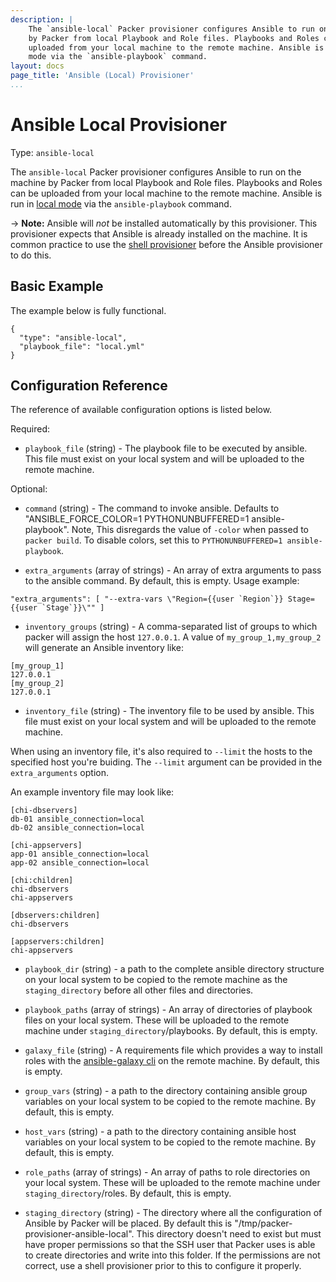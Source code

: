 ```yaml
---
description: |
    The `ansible-local` Packer provisioner configures Ansible to run on the machine
    by Packer from local Playbook and Role files. Playbooks and Roles can be
    uploaded from your local machine to the remote machine. Ansible is run in local
    mode via the `ansible-playbook` command.
layout: docs
page_title: 'Ansible (Local) Provisioner'
...
```


# Ansible Local Provisioner

Type: `ansible-local`

The `ansible-local` Packer provisioner configures Ansible to run on the machine
by Packer from local Playbook and Role files. Playbooks and Roles can be
uploaded from your local machine to the remote machine. Ansible is run in [local
mode](https://docs.ansible.com/ansible/playbooks_delegation.html#local-playbooks) via the
`ansible-playbook` command.

-&gt; **Note:** Ansible will *not* be installed automatically by this
provisioner. This provisioner expects that Ansible is already installed on the
machine. It is common practice to use the [shell
provisioner](/docs/provisioners/shell.html) before the Ansible provisioner to do
this.

## Basic Example

The example below is fully functional.

``` {.javascript}
{
  "type": "ansible-local",
  "playbook_file": "local.yml"
}
```

## Configuration Reference

The reference of available configuration options is listed below.

Required:

-   `playbook_file` (string) - The playbook file to be executed by ansible. This
    file must exist on your local system and will be uploaded to the
    remote machine.

Optional:

-   `command` (string) - The command to invoke ansible. Defaults
    to "ANSIBLE_FORCE_COLOR=1 PYTHONUNBUFFERED=1 ansible-playbook".
    Note, This disregards the value of `-color` when passed to `packer build`.
    To disable colors, set this to `PYTHONUNBUFFERED=1 ansible-playbook`.

-   `extra_arguments` (array of strings) - An array of extra arguments to pass
    to the ansible command. By default, this is empty.
    Usage example:

```
"extra_arguments": [ "--extra-vars \"Region={{user `Region`}} Stage={{user `Stage`}}\"" ]
```

-   `inventory_groups` (string) - A comma-separated list of groups to which
    packer will assign the host `127.0.0.1`. A value of `my_group_1,my_group_2`
    will generate an Ansible inventory like:

```{.text}
[my_group_1]
127.0.0.1
[my_group_2]
127.0.0.1
```

-   `inventory_file` (string) - The inventory file to be used by ansible. This
    file must exist on your local system and will be uploaded to the
    remote machine.

When using an inventory file, it's also required to `--limit` the hosts to the
specified host you're buiding. The `--limit` argument can be provided in the
`extra_arguments` option.

An example inventory file may look like:

```{.text}
[chi-dbservers]
db-01 ansible_connection=local
db-02 ansible_connection=local

[chi-appservers]
app-01 ansible_connection=local
app-02 ansible_connection=local

[chi:children]
chi-dbservers
chi-appservers

[dbservers:children]
chi-dbservers

[appservers:children]
chi-appservers
```

-   `playbook_dir` (string) - a path to the complete ansible directory structure
    on your local system to be copied to the remote machine as the
    `staging_directory` before all other files and directories.

-   `playbook_paths` (array of strings) - An array of directories of playbook files on
    your local system. These will be uploaded to the remote machine under
    `staging_directory`/playbooks. By default, this is empty.

-   `galaxy_file` (string) - A requirements file which provides a way to install
    roles with the [ansible-galaxy
    cli](http://docs.ansible.com/ansible/galaxy.html#the-ansible-galaxy-command-line-tool)
    on the remote machine. By default, this is empty.

-   `group_vars` (string) - a path to the directory containing ansible group
    variables on your local system to be copied to the remote machine. By
    default, this is empty.

-   `host_vars` (string) - a path to the directory containing ansible host
    variables on your local system to be copied to the remote machine. By
    default, this is empty.

-   `role_paths` (array of strings) - An array of paths to role directories on
    your local system. These will be uploaded to the remote machine under
    `staging_directory`/roles. By default, this is empty.

-   `staging_directory` (string) - The directory where all the configuration of
    Ansible by Packer will be placed. By default this
    is "/tmp/packer-provisioner-ansible-local". This directory doesn't need to
    exist but must have proper permissions so that the SSH user that Packer uses
    is able to create directories and write into this folder. If the permissions
    are not correct, use a shell provisioner prior to this to configure
    it properly.
